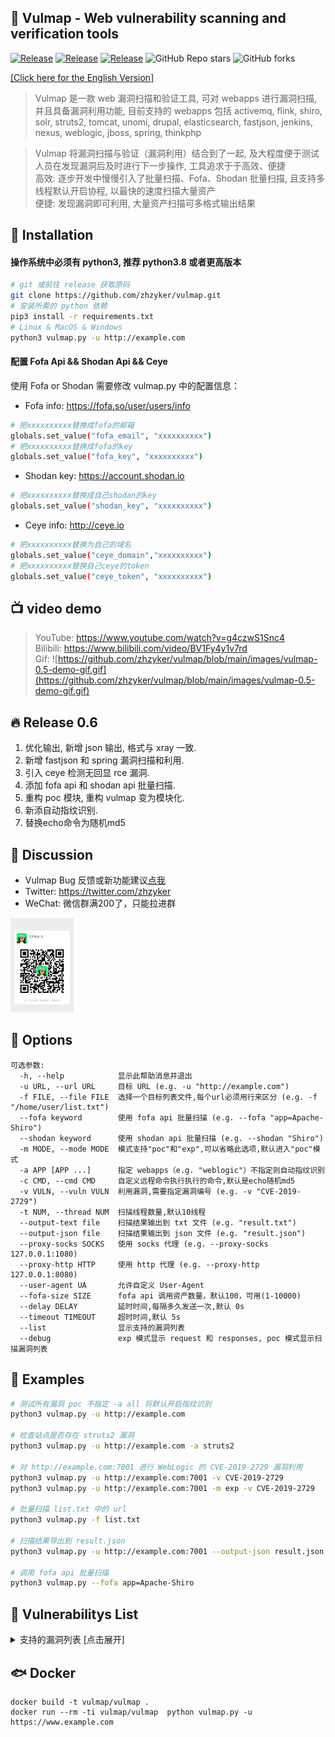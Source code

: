 ## 🌟 Vulmap - Web vulnerability scanning and verification tools
<a href="https://github.com/zhzyker/vulmap"><img alt="Release" src="https://img.shields.io/badge/python-3.8+-blueviolet"></a>
<a href="https://github.com/zhzyker/vulmap"><img alt="Release" src="https://img.shields.io/badge/Version-vulmap 0.5-yellow"></a>
<a href="https://github.com/zhzyker/vulmap"><img alt="Release" src="https://img.shields.io/badge/LICENSE-GPL-ff69b4"></a>
![GitHub Repo stars](https://img.shields.io/github/stars/zhzyker/vulmap?color=gree)
![GitHub forks](https://img.shields.io/github/forks/zhzyker/vulmap)

 
[[Click here for the English Version]](https://github.com/zhzyker/vulmap/blob/main/readme.us-en.md)  
> Vulmap 是一款 web 漏洞扫描和验证工具, 可对 webapps 进行漏洞扫描, 并且具备漏洞利用功能, 目前支持的 webapps 包括 activemq, flink, shiro, solr, struts2, tomcat, unomi, drupal, elasticsearch, fastjson, jenkins, nexus, weblogic, jboss, spring, thinkphp

> Vulmap 将漏洞扫描与验证（漏洞利用）结合到了一起, 及大程度便于测试人员在发现漏洞后及时进行下一步操作, 工具追求于于高效、便捷  
高效: 逐步开发中慢慢引入了批量扫描、Fofa、Shodan 批量扫描, 且支持多线程默认开启协程, 以最快的速度扫描大量资产  
便捷: 发现漏洞即可利用, 大量资产扫描可多格式输出结果

## 🛒 Installation
#### 操作系统中必须有 python3, 推荐 python3.8 或者更高版本
```bash
# git 或前往 release 获取原码
git clone https://github.com/zhzyker/vulmap.git
# 安装所需的 python 依赖
pip3 install -r requirements.txt
# Linux & MacOS & Windows
python3 vulmap.py -u http://example.com
```
#### 配置 Fofa Api && Shodan Api && Ceye  

使用 Fofa or Shodan 需要修改 vulmap.py 中的配置信息：  

* Fofa info: https://fofa.so/user/users/info  
```bash
# 把xxxxxxxxxx替换成fofa的邮箱
globals.set_value("fofa_email", "xxxxxxxxxx")  
# 把xxxxxxxxxx替换成fofa的key
globals.set_value("fofa_key", "xxxxxxxxxx")  
```
* Shodan key: https://account.shodan.io  
```bash
# 把xxxxxxxxxx替换成自己shodan的key
globals.set_value("shodan_key", "xxxxxxxxxx")  
```
* Ceye info: http://ceye.io  
```bash
# 把xxxxxxxxxx替换为自己的域名
globals.set_value("ceye_domain","xxxxxxxxxx")  
# 把xxxxxxxxxx替换自己ceye的token
globals.set_value("ceye_token", "xxxxxxxxxx")  
```

## 📺 video demo
> YouTube:  https://www.youtube.com/watch?v=g4czwS1Snc4  
> Bilibili: https://www.bilibili.com/video/BV1Fy4y1v7rd  
> Gif: ![https://github.com/zhzyker/vulmap/blob/main/images/vulmap-0.5-demo-gif.gif](https://github.com/zhzyker/vulmap/blob/main/images/vulmap-0.5-demo-gif.gif)

## 🔥 Release 0.6
1. 优化输出, 新增 json 输出, 格式与 xray 一致.
2. 新增 fastjson 和 spring 漏洞扫描和利用.
3. 引入 ceye 检测无回显 rce 漏洞.
4. 添加 fofa api 和 shodan api 批量扫描.
5. 重构 poc 模块, 重构 vulmap 变为模块化.
6. 新添自动指纹识别.
7. 替换echo命令为随机md5

## 🙋 Discussion
* Vulmap Bug 反馈或新功能建议[点我](https://github.com/zhzyker/vulmap/issues)
* Twitter: https://twitter.com/zhzyker
* WeChat: 微信群满200了，只能拉进群
<p>
    <img alt="QR-code" src="https://github.com/zhzyker/zhzyker/blob/main/my-wechat.jpg" width="20%" height="20%" style="max-width:100%;">
</p>

## 🔧 Options
``` 
可选参数:
  -h, --help            显示此帮助消息并退出
  -u URL, --url URL     目标 URL (e.g. -u "http://example.com")
  -f FILE, --file FILE  选择一个目标列表文件,每个url必须用行来区分 (e.g. -f "/home/user/list.txt")
  --fofa keyword        使用 fofa api 批量扫描 (e.g. --fofa "app=Apache-Shiro")
  --shodan keyword      使用 shodan api 批量扫描 (e.g. --shodan "Shiro")
  -m MODE, --mode MODE  模式支持"poc"和"exp",可以省略此选项,默认进入"poc"模式
  -a APP [APP ...]      指定 webapps（e.g. "weblogic"）不指定则自动指纹识别
  -c CMD, --cmd CMD     自定义远程命令执行执行的命令,默认是echo随机md5
  -v VULN, --vuln VULN  利用漏洞,需要指定漏洞编号 (e.g. -v "CVE-2019-2729")
  -t NUM, --thread NUM  扫描线程数量,默认10线程
  --output-text file    扫描结果输出到 txt 文件 (e.g. "result.txt")
  --output-json file    扫描结果输出到 json 文件 (e.g. "result.json")
  --proxy-socks SOCKS   使用 socks 代理 (e.g. --proxy-socks 127.0.0.1:1080)
  --proxy-http HTTP     使用 http 代理 (e.g. --proxy-http 127.0.0.1:8080)
  --user-agent UA       允许自定义 User-Agent
  --fofa-size SIZE      fofa api 调用资产数量，默认100，可用(1-10000)
  --delay DELAY         延时时间,每隔多久发送一次,默认 0s
  --timeout TIMEOUT     超时时间,默认 5s
  --list                显示支持的漏洞列表
  --debug               exp 模式显示 request 和 responses, poc 模式显示扫描漏洞列表
```

## 🐾 Examples
```bash
# 测试所有漏洞 poc 不指定 -a all 将默认开启指纹识别
python3 vulmap.py -u http://example.com

# 检查站点是否存在 struts2 漏洞
python3 vulmap.py -u http://example.com -a struts2

# 对 http://example.com:7001 进行 WebLogic 的 CVE-2019-2729 漏洞利用
python3 vulmap.py -u http://example.com:7001 -v CVE-2019-2729
python3 vulmap.py -u http://example.com:7001 -m exp -v CVE-2019-2729

# 批量扫描 list.txt 中的 url
python3 vulmap.py -f list.txt

# 扫描结果导出到 result.json
python3 vulmap.py -u http://example.com:7001 --output-json result.json

# 调用 fofa api 批量扫描
python3 vulmap.py --fofa app=Apache-Shiro
```

## 🍵 Vulnerabilitys List
<details>
<summary>支持的漏洞列表 [点击展开] </summary>  
 
```
 +-------------------+------------------+-----+-----+-------------------------------------------------------------+
 | Target type       | Vuln Name        | Poc | Exp | Impact Version && Vulnerability description                 |
 +-------------------+------------------+-----+-----+-------------------------------------------------------------+
 | Apache ActiveMQ   | CVE-2015-5254    |  Y  |  N  | < 5.13.0, deserialization remote code execution             |
 | Apache ActiveMQ   | CVE-2016-3088    |  Y  |  Y  | < 5.14.0, http put&move upload webshell                     |
 | Apache Flink      | CVE-2020-17518   |  Y  |  N  | < 1.11.3 or < 1.12.0, upload path traversal                 |
 | Apache Flink      | CVE-2020-17519   |  Y  |  Y  | 1.5.1 - 1.11.2, 'jobmanager/logs' path traversal            |
 | Apache Shiro      | CVE-2016-4437    |  Y  |  Y  | <= 1.2.4, shiro-550, rememberme deserialization rce         |
 | Apache Solr       | CVE-2017-12629   |  Y  |  Y  | < 7.1.0, runexecutablelistener rce & xxe, only rce is here  |
 | Apache Solr       | CVE-2019-0193    |  Y  |  N  | < 8.2.0, dataimporthandler module remote code execution     |
 | Apache Solr       | CVE-2019-17558   |  Y  |  Y  | 5.0.0 - 8.3.1, velocity response writer rce                 |
 | Apache Struts2    | S2-005           |  Y  |  Y  | 2.0.0 - 2.1.8.1, cve-2010-1870 parameters interceptor rce   |
 | Apache Struts2    | S2-008           |  Y  |  Y  | 2.0.0 - 2.3.17, debugging interceptor rce                   |
 | Apache Struts2    | S2-009           |  Y  |  Y  | 2.1.0 - 2.3.1.1, cve-2011-3923 ognl interpreter rce         |
 | Apache Struts2    | S2-013           |  Y  |  Y  | 2.0.0 - 2.3.14.1, cve-2013-1966 ognl interpreter rce        |
 | Apache Struts2    | S2-015           |  Y  |  Y  | 2.0.0 - 2.3.14.2, cve-2013-2134 ognl interpreter rce        |
 | Apache Struts2    | S2-016           |  Y  |  Y  | 2.0.0 - 2.3.15, cve-2013-2251 ognl interpreter rce          |
 | Apache Struts2    | S2-029           |  Y  |  Y  | 2.0.0 - 2.3.24.1, ognl interpreter rce                      |
 | Apache Struts2    | S2-032           |  Y  |  Y  | 2.3.20-28, cve-2016-3081 rce can be performed via method    |
 | Apache Struts2    | S2-045           |  Y  |  Y  | 2.3.5-31, 2.5.0-10, cve-2017-5638 jakarta multipart rce     |
 | Apache Struts2    | S2-046           |  Y  |  Y  | 2.3.5-31, 2.5.0-10, cve-2017-5638 jakarta multipart rce     |
 | Apache Struts2    | S2-048           |  Y  |  Y  | 2.3.x, cve-2017-9791 struts2-struts1-plugin rce             |
 | Apache Struts2    | S2-052           |  Y  |  Y  | 2.1.2 - 2.3.33, 2.5 - 2.5.12 cve-2017-9805 rest plugin rce  |
 | Apache Struts2    | S2-057           |  Y  |  Y  | 2.0.4 - 2.3.34, 2.5.0-2.5.16, cve-2018-11776 namespace rce  |
 | Apache Struts2    | S2-059           |  Y  |  Y  | 2.0.0 - 2.5.20, cve-2019-0230 ognl interpreter rce          |
 | Apache Struts2    | S2-061           |  Y  |  Y  | 2.0.0-2.5.25, cve-2020-17530 ognl interpreter rce           |
 | Apache Struts2    | S2-devMode       |  Y  |  Y  | 2.1.0 - 2.5.1, devmode remote code execution                |
 | Apache Tomcat     | Examples File    |  Y  |  N  | all version, /examples/servlets/servlet                     |
 | Apache Tomcat     | CVE-2017-12615   |  Y  |  Y  | 7.0.0 - 7.0.81, put method any files upload                 |
 | Apache Tomcat     | CVE-2020-1938    |  Y  |  Y  | 6, 7 < 7.0.100, 8 < 8.5.51, 9 < 9.0.31 arbitrary file read  |
 | Apache Unomi      | CVE-2020-13942   |  Y  |  Y  | < 1.5.2, apache unomi remote code execution                 |
 | Drupal            | CVE-2018-7600    |  Y  |  Y  | 6.x, 7.x, 8.x, drupalgeddon2 remote code execution          |
 | Drupal            | CVE-2018-7602    |  Y  |  Y  | < 7.59, < 8.5.3 (except 8.4.8) drupalgeddon2 rce            |
 | Drupal            | CVE-2019-6340    |  Y  |  Y  | < 8.6.10, drupal core restful remote code execution         |
 | Elasticsearch     | CVE-2014-3120    |  Y  |  Y  | < 1.2, elasticsearch remote code execution                  |
 | Elasticsearch     | CVE-2015-1427    |  Y  |  Y  | < 1.3.7, < 1.4.3, elasticsearch remote code execution       |
 | Fastjson          | 1.2.24           |  Y  |  Y  | <= 1.2.24 fastjson parse object remote code execution       |
 | Fastjson          | 1.2.47           |  Y  |  Y  | <= 1.2.47 fastjson autotype remote code execution           |
 | Fsatjson          | 1.2.62           |  Y  |  Y  | <= 1.2.24 fastjson autotype remote code execution           |
 | Jenkins           | CVE-2017-1000353 |  Y  |  N  | <= 2.56, LTS <= 2.46.1, jenkins-ci remote code execution    |
 | Jenkins           | CVE-2018-1000861 |  Y  |  Y  | <= 2.153, LTS <= 2.138.3, remote code execution             |
 | Nexus OSS/Pro     | CVE-2019-7238    |  Y  |  Y  | 3.6.2 - 3.14.0, remote code execution vulnerability         |
 | Nexus OSS/Pro     | CVE-2020-10199   |  Y  |  Y  | 3.x <= 3.21.1, remote code execution vulnerability          |
 | Oracle Weblogic   | CVE-2014-4210    |  Y  |  N  | 10.0.2 - 10.3.6, weblogic ssrf vulnerability                |
 | Oracle Weblogic   | CVE-2017-3506    |  Y  |  Y  | 10.3.6.0, 12.1.3.0, 12.2.1.0-2, weblogic wls-wsat rce       |
 | Oracle Weblogic   | CVE-2017-10271   |  Y  |  Y  | 10.3.6.0, 12.1.3.0, 12.2.1.1-2, weblogic wls-wsat rce       |
 | Oracle Weblogic   | CVE-2018-2894    |  Y  |  Y  | 12.1.3.0, 12.2.1.2-3, deserialization any file upload       |
 | Oracle Weblogic   | CVE-2019-2725    |  Y  |  Y  | 10.3.6.0, 12.1.3.0, weblogic wls9-async deserialization rce |
 | Oracle Weblogic   | CVE-2019-2729    |  Y  |  Y  | 10.3.6.0, 12.1.3.0, 12.2.1.3 wls9-async deserialization rce |
 | Oracle Weblogic   | CVE-2020-2551    |  Y  |  N  | 10.3.6.0, 12.1.3.0, 12.2.1.3-4, wlscore deserialization rce |
 | Oracle Weblogic   | CVE-2020-2555    |  Y  |  Y  | 3.7.1.17, 12.1.3.0.0, 12.2.1.3-4.0, t3 deserialization rce  |
 | Oracle Weblogic   | CVE-2020-2883    |  Y  |  Y  | 10.3.6.0, 12.1.3.0, 12.2.1.3-4, iiop t3 deserialization rce |
 | Oracle Weblogic   | CVE-2020-14882   |  Y  |  Y  | 10.3.6.0, 12.1.3.0, 12.2.1.3-4, 14.1.1.0.0, console rce     |
 | RedHat JBoss      | CVE-2010-0738    |  Y  |  Y  | 4.2.0 - 4.3.0, jmx-console deserialization any files upload |
 | RedHat JBoss      | CVE-2010-1428    |  Y  |  Y  | 4.2.0 - 4.3.0, web-console deserialization any files upload |
 | RedHat JBoss      | CVE-2015-7501    |  Y  |  Y  | 5.x, 6.x, jmxinvokerservlet deserialization any file upload |
 | Spring Data       | CVE-2018-1273    |  Y  |  Y  | 1.13 - 1.13.10, 2.0 - 2.0.5, spring data commons rce        |
 | Spring Cloud      | CVE-2019-3799    |  Y  |  Y  | 2.1.0-2.1.1, 2.0.0-2.0.3, 1.4.0-1.4.5, directory traversal  |
 | ThinkPHP          | CVE-2019-9082    |  Y  |  Y  | < 3.2.4, thinkphp rememberme deserialization rce            |
 | ThinkPHP          | CVE-2018-20062   |  Y  |  Y  | <= 5.0.23, 5.1.31, thinkphp rememberme deserialization rce  |
 +-------------------+------------------+-----+-----+-------------------------------------------------------------+
```
</details>

## 🐟 Docker

```shell
docker build -t vulmap/vulmap .
docker run --rm -ti vulmap/vulmap  python vulmap.py -u https://www.example.com
```

